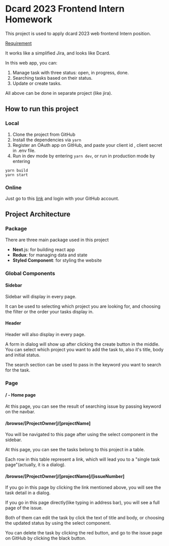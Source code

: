 # Dcard 2023 Frontend Intern Homework
This project is used to apply dcard 2023 web frontend Intern position.

[Requirement](https://drive.google.com/file/d/1ZlwuUafAQUKBEA_ZK6ShM5F4xLTkV_4X/view)

It works like a simplified Jira, and looks like Dcard.

In this web app, you can:
1. Manage task with three status: open, in progress, done.
2. Searching tasks based on their status.
3. Update or create tasks.

All above can be done in separate project (like jira).
## How to run this project
### Local
1. Clone the project from GitHub
2. Install the dependencies via `yarn`
3. Register an OAuth app on GitHub, and paste your client id , client secret in .env file.
4. Run in dev mode by entering `yarn dev`, or run in production mode by entering 
```
yarn build
yarn start
```

### Online
Just go to this [link](https://dcard-frontend-intern-2023.chiendavid.com/) and login with your GitHub account.

## Project Architecture
### Package
There are three main package used in this project
- **Next**.js: for building react app
- **Redux**: for managing data and state
- **Styled Component**: for styling the website

### Global Components
#### Sidebar
Sidebar will display in every page.

It can be used to selecting which project you are looking for, 
and choosing the filter or the order your tasks display in.

#### Header
Header will also display in every page.

A form in dialog will show up after clicking the create button in the middle. 
You can select which project you want to add the task to, also it's title, body and initial status.

The search section can be used to pass in the keyword you want to search for the task.


### Page
#### / - Home page

At this page, you can see the result of searching issue by passing keyword on the navbar.

#### /browse/[ProjectOwner]/[projectName]

You will be navigated to this page after using the select component in the sidebar.

At this page, you can see the tasks belong to this project in a table.

Each row in this table represent a link, which will lead you to a "single task page"(actually, it is a dialog).

#### /browse/[ProjectOwner]/[projectName]/[issueNumber]

If you go in this page by clicking the link mentioned above, you will see the task detail in a dialog.

If you go in this page directly(like typing in address bar), you will see a full page of the issue.

Both of them can edit the task by click the text of title and body, or choosing the updated status by using the select component.

You can delete the task by clicking the red button, and go to the issue page on GitHub by clicking the black button.

